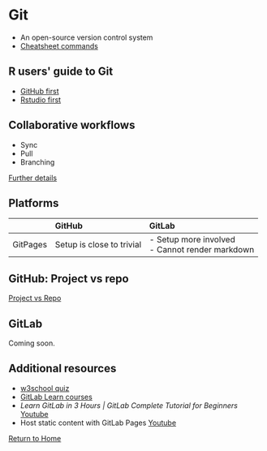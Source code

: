 
# Git

- An open-source version control system
- [Cheatsheet commands](https://education.github.com/git-cheat-sheet-education.pdf)

## R users' guide to Git
- [GitHub first](https://intro2r.com/setting-up-a-project-in-rstudio.html#opt1)
- [Rstudio first](https://intro2r.com/setting-up-a-project-in-rstudio.html#opt2)

## Collaborative workflows
- Sync
- Pull
- Branching

[Further details](https://www.atlassian.com/git/tutorials/syncing)

## Platforms

| | GitHub | GitLab | 
| :-- | :-- | :-- |
| GitPages | Setup is close to trivial | - Setup more involved <br>- Cannot render markdown |

## GitHub: Project vs repo

[Project vs Repo](github_project.md)

## GitLab

Coming soon.

## Additional resources
- [w3school quiz](https://www.w3schools.com/quiztest/quiztest.asp)
- [GitLab Learn courses](https://university.gitlab.com/)
- _Learn GitLab in 3 Hours | GitLab Complete Tutorial for Beginners_ [Youtube](https://www.youtube.com/watch?si=pKCMMJ2OJDEKVA5J&v=8aV5AxJrHDg&feature=youtu.be)
- Host static content with GitLab Pages [Youtube](https://www.youtube.com/watch?v=Cs6YxW9mr6Y&t=623s)

[Return to Home](https://bccdc-dsi.github.io/Python-Git-workshop/)
